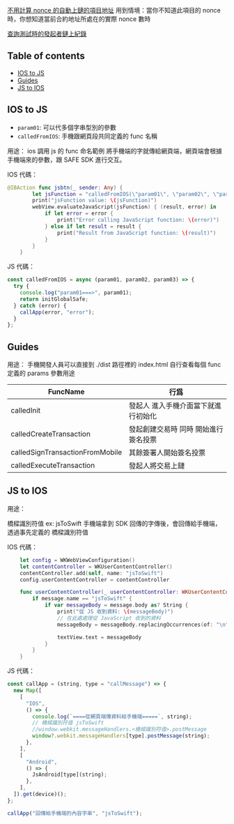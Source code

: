 [不用計算 nonce 的自動上鏈的項目地址](https://github.com/Vic428-human/multi-sig)
用到情境：當你不知道此項目的 nonce 時，你想知道當前合約地址所處在的實際 nonce 數時

[查詢測試時的發起者鏈上紀錄](https://sepolia.etherscan.io/address/0xd295b30Fe91b63dacB38b64e03855F4e2B090fdf)

## Table of contents

- [IOS to JS](#ios-to-js)
- [Guides](#guides)
- [JS to IOS](#js-to-ios)

## IOS to JS

- `param01`: 可以代多個字串型別的參數
- `calledFromIOS`: 手機跟網頁段共同定義的 func 名稱

用途：
ios 調用 js 的 func 命名範例
將手機端的字就傳給網頁端，網頁端會根據手機端來的參數，跟 SAFE SDK 進行交互。

IOS 代碼：

```swift
@IBAction func jsbtn(_ sender: Any) {
        let jsFunction = "calledFromIOS(\"param01\", \"param02\", \"param03\")"
        print("jsFunction value: \(jsFunction)")
        webView.evaluateJavaScript(jsFunction) { (result, error) in
            if let error = error {
                print("Error calling JavaScript function: \(error)")
            } else if let result = result {
                print("Result from JavaScript function: \(result)")
            }
        }
    }
```

JS 代碼：

```js
const calledFromIOS = async (param01, param02, param03) => {
  try {
    console.log("param01===>", param01);
    return initGlobalSafe;
  } catch (error) {
    callApp(error, "error");
  }
};
```

## Guides

用途：
手機開發人員可以直接到 ./dist 路徑裡的 index.html 自行查看每個 func 定義的 params 參數用途

| FuncName                        | 行爲                                 |
| ------------------------------- | ------------------------------------ |
| calledInit                      | 發起人 進入手機介面當下就進行初始化  |
| calledCreateTransaction         | 發起創建交易時 同時 開始進行簽名投票 |
| calledSignTransactionFromMobile | 其餘簽署人開始簽名投票               |
| calledExecuteTransaction        | 發起人將交易上鏈                     |

## JS to IOS

用途：

橋樑識別符值 ex: jsToSwift
手機端拿到 SDK 回傳的字傳後，會回傳給手機端，透過事先定義的 橋樑識別符值

IOS 代碼：

```swift
    let config = WKWebViewConfiguration()
    let contentController = WKUserContentController()
    contentController.add(self, name: "jsToSwift")
    config.userContentController = contentController

    func userContentController(_ userContentController: WKUserContentController, didReceive message: WKScriptMessage) {
        if message.name == "jsToSwift" {
            if var messageBody = message.body as? String {
                print("從 JS 收到資料: \(messageBody)")
                // 在此處處理從 JavaScript 收到的資料
                messageBody = messageBody.replacingOccurrences(of: "\n", with: "\\n")

                textView.text = messageBody
            }
        }
    }
```

JS 代碼：

```js
const callApp = (string, type = "callMessage") => {
  new Map([
    [
      "IOS",
      () => {
        console.log(`====從網頁端傳資料給手機端=====`, string);
        // 橋樑識別符值 jsToSwift
        //window.webkit.messageHandlers.<橋樑識別符值>.postMessage
        window?.webkit.messageHandlers[type].postMessage(string);
      },
    ],
    [
      "Android",
      () => {
        JsAndroid[type](string);
      },
    ],
  ]).get(device)();
};

callApp("回傳給手機端的內容字串", "jsToSwift");
```
